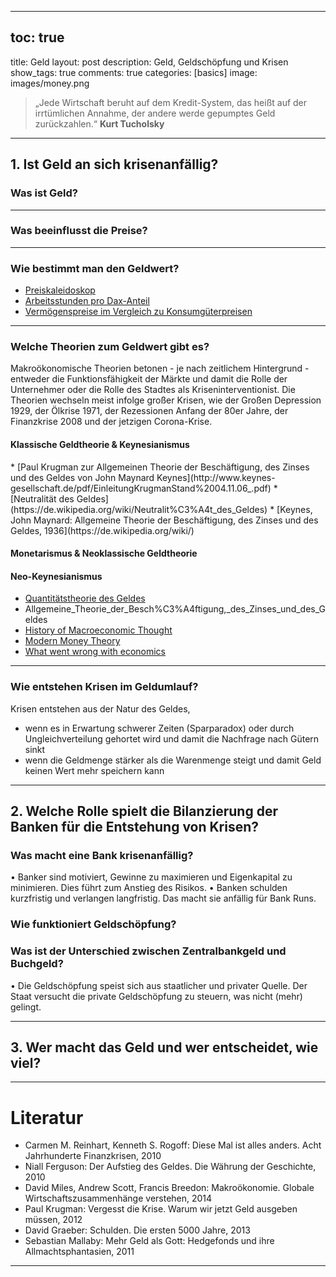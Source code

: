 - - -

## toc: true
title: Geld
layout: post
description: Geld, Geldschöpfung und Krisen
show\_tags: true
comments: true
categories: [basics]
image: images/money.png

> „Jede Wirtschaft beruht auf dem Kredit-System, das heißt auf der irrtümlichen Annahme, der andere werde gepumptes Geld zurückzahlen.“ **Kurt Tucholsky**

- - -

## 1\. Ist Geld an sich krisenanfällig?

### Was ist Geld?

- - -

### Was beeinflusst die Preise?

- - -

### Wie bestimmt man den Geldwert?

* [Preiskaleidoskop](https://service.destatis.de/Voronoi/PreisKaleidoskop.svg)
* [Arbeitsstunden pro Dax-Anteil](https://twitter.com/HanauerMatthias/status/1229311733610795011)
* [Vermögenspreise im Vergleich zu Konsumgüterpreisen](https://www.flossbachvonstorch-researchinstitute.com/de/fvs-vermoegenspreisindex-fuer-die-eurozone/)

- - -

### Welche Theorien zum Geldwert gibt es?

Makroökonomische Theorien betonen - je nach zeitlichem Hintergrund - entweder die Funktionsfähigkeit der Märkte und damit die Rolle der Unternehmer oder die Rolle des Stadtes als Kriseninterventionist.
Die Theorien wechseln meist infolge großer Krisen, wie der Großen Depression 1929, der Ölkrise 1971, der Rezessionen Anfang der 80er Jahre, der Finanzkrise 2008 und der jetzigen Corona-Krise.

#### Klassische Geldtheorie & Keynesianismus

\* \[Paul Krugman zur Allgemeinen Theorie der Beschäftigung\, des
Zinses und des Geldes von John Maynard Keynes\]\(http://www\.keynes\-gesellschaft\.de/pdf/EinleitungKrugmanStand%2004\.11\.06\_\.pdf\)
\* \[Neutralität des Geldes\]\(https://de\.wikipedia\.org/wiki/Neutralit%C3%A4t\_des\_Geldes\)
\* \[Keynes\, John Maynard: Allgemeine Theorie der Beschäftigung\, des Zinses und des Geldes\, 1936\]\(https://de\.wikipedia\.org/wiki/\)

#### Monetarismus & Neoklassische Geldtheorie

#### Neo-Keynesianismus

* [Quantitätstheorie des Geldes](https://de.wikipedia.org/wiki/Quantit%C3%A4tstheorie)
* Allgemeine\_Theorie\_der\_Besch%C3%A4ftigung,\_des\_Zinses\_und\_des\_Geldes
* [History of Macroeconomic Thought](https://en.wikipedia.org/wiki/History_of_macroeconomic_thought)
* [Modern Money Theory](https://www.handelsblatt.com/politik/international/modern-monetary-theory-eine-neue-geldtheorie-spaltet-die-wirtschaft/24108180.html?ticket=ST-4808224-wYDz5yYLqT6RcsQ1mLiy-ap3)
* [What went wrong with economics](https://elearning.unito.it/sme/pluginfile.php/192712/course/section/41483/Economist_OnEconomics_jul09.pdf)

- - -

### Wie entstehen Krisen im Geldumlauf?

Krisen entstehen aus der Natur des Geldes,

* wenn es in Erwartung schwerer Zeiten (Sparparadox) oder durch Ungleichverteilung gehortet wird und damit die Nachfrage nach Gütern sinkt
* wenn die Geldmenge stärker als die Warenmenge steigt und damit Geld keinen Wert mehr speichern kann

- - -

## 2\. Welche Rolle spielt die Bilanzierung der Banken für die Entstehung von Krisen?

### Was macht eine Bank krisenanfällig?

•	Banker sind motiviert, Gewinne zu maximieren und Eigenkapital zu minimieren. Dies führt zum Anstieg des Risikos.
•	Banken schulden kurzfristig und verlangen langfristig. Das macht sie anfällig für Bank Runs.

### Wie funktioniert Geldschöpfung?

### Was ist der Unterschied zwischen Zentralbankgeld und Buchgeld?

•	Die Geldschöpfung speist sich aus staatlicher und privater Quelle. Der Staat versucht die private Geldschöpfung zu steuern, was nicht (mehr) gelingt.

- - -

## 3\. Wer macht das Geld und wer entscheidet\, wie viel?

- - -

# Literatur

* Carmen M. Reinhart, Kenneth S. Rogoff: Diese Mal ist alles anders. Acht Jahrhunderte Finanzkrisen, 2010
* Niall Ferguson: Der Aufstieg des Geldes. Die Währung der Geschichte, 2010
* David Miles, Andrew Scott, Francis Breedon: Makroökonomie. Globale Wirtschaftszusammenhänge verstehen, 2014
* Paul Krugman: Vergesst die Krise. Warum wir jetzt Geld ausgeben müssen, 2012
* David Graeber: Schulden. Die ersten 5000 Jahre, 2013
* Sebastian Mallaby: Mehr Geld als Gott: Hedgefonds und ihre Allmachtsphantasien, 2011

- - -

<br>
<br>
